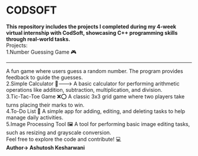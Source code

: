 # CODSOFT
<b>This repository includes the projects I completed during my 4-week virtual internship with CodSoft, showcasing C++ programming skills through real-world tasks.</b>
<br>
Projects:
<br>
1.Number Guessing Game 🎮<hr>
A fun game where users guess a random number. The program provides feedback to guide the guesses.
<br>
2.Simple Calculator 🧮--->
A basic calculator for performing arithmetic operations like addition, subtraction, multiplication, and division.
<br>
3.Tic-Tac-Toe Game ❌⭕
A classic 3x3 grid game where two players take turns placing their marks to win.
<br>
4.To-Do List 📝
A simple app for adding, editing, and deleting tasks to help manage daily activities.
<br>
5.Image Processing Tool 🖼️
A tool for performing basic image editing tasks, such as resizing and grayscale conversion.
<br>
Feel free to explore the code and contribute! 💻
<br>
<b>Author-> Ashutosh Kesharwani</b>

